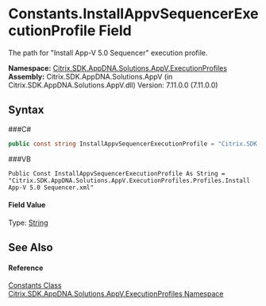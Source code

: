 # Constants.InstallAppvSequencerExecutionProfile Field
 

The path for "Install App-V 5.0 Sequencer" execution profile.

**Namespace:**&nbsp;<a href="N_Citrix_SDK_AppDNA_Solutions_AppV_ExecutionProfiles">Citrix.SDK.AppDNA.Solutions.AppV.ExecutionProfiles</a><br />**Assembly:**&nbsp;Citrix.SDK.AppDNA.Solutions.AppV (in Citrix.SDK.AppDNA.Solutions.AppV.dll) Version: 7.11.0.0 (7.11.0.0)

## Syntax

###C#
```csharp
public const string InstallAppvSequencerExecutionProfile = "Citrix.SDK.AppDNA.Solutions.AppV.ExecutionProfiles.Profiles.Install App-V 5.0 Sequencer.xml"
```

###VB
```vbnet
Public Const InstallAppvSequencerExecutionProfile As String = "Citrix.SDK.AppDNA.Solutions.AppV.ExecutionProfiles.Profiles.Install App-V 5.0 Sequencer.xml"
```


#### Field Value
Type: <a href="http://msdn2.microsoft.com/en-us/library/s1wwdcbf" target="_blank">String</a>

## See Also


#### Reference
<a href="T_Citrix_SDK_AppDNA_Solutions_AppV_ExecutionProfiles_Constants">Constants Class</a><br /><a href="N_Citrix_SDK_AppDNA_Solutions_AppV_ExecutionProfiles">Citrix.SDK.AppDNA.Solutions.AppV.ExecutionProfiles Namespace</a><br />
